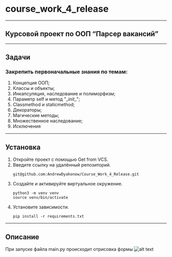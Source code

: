 # course_work_4_release

___
## Курсовой проект по ООП “Парсер вакансий”

___
## Задачи
### Закрепить первоначальные знания по темам:
1. Концепция ООП;
2. Классы и объекты;
3. Инкапсуляция, наследование и полиморфизм;
4. Параметр self и метод "\__init__";
5. Classmethod и staticmethod;
6. Декораторы;
7. Магические методы;
8. Множественное наследование;
9. Исключения
___
## Установка

1. Откройте проект с помощью Get from VCS.
2. Введите ссылку на удалённый репозиторий. 
    ```
    git@github.com:AndrewDyakonow/Course_Work_4_Release.git
   ```
3. Создайте и активируйте виртуальное окружение.
    ```
    python3 -m venv venv
    source venv/bin/activate
   ```
4. Установите зависимости.
    ```
    pip install -r requirements.txt
   ```
___

## Описание

При запуске файла main.py происходит отрисовка формы
![alt text](https://github.com/AndrewDyakonow/Course_Work_4_Release/blob/main/%D0%A1%D0%BD%D0%B8%D0%BC%D0%BE%D0%BA%20%D1%8D%D0%BA%D1%80%D0%B0%D0%BD%D0%B0%20%D0%BE%D1%82%202023-04-18%2018-27-26.png)